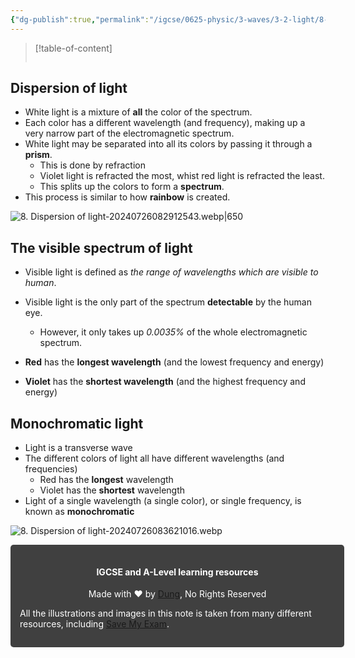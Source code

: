 ```yaml
---
{"dg-publish":true,"permalink":"/igcse/0625-physic/3-waves/3-2-light/8-dispersion-of-light/","tags":["IGCSE","0625-Physics"],"noteIcon":""}
---
```


> [!table-of-content]
> ```table-of-contents
> ```

## Dispersion of light
- White light is a mixture of **all** the color of the spectrum.
- Each color has a different wavelength (and frequency), making up a very narrow part of the electromagnetic spectrum.
- White light may be separated into all its colors by passing it through a **prism**.
	- This is done by refraction
	- Violet light is refracted the most, whist red light is refracted the least.
	- This splits up the colors to form a **spectrum**.
- This process is similar to how **rainbow** is created.

![8. Dispersion of light-20240726082912543.webp|650](/img/user/IGCSE/0625%20-%20Physic/3.%20Waves/3.2.%20Light/Resources/8.%20Dispersion%20of%20light-20240726082912543.webp)

## The visible spectrum of light
- Visible light is defined as *the range of wavelengths which are visible to human*.
- Visible light is the only part of the spectrum **detectable** by the human eye.
	- However, it only takes up *0.0035%* of the whole electromagnetic spectrum.

- **Red** has the **longest wavelength** (and the lowest frequency and energy)
- **Violet** has the **shortest wavelength** (and the highest frequency and energy)

## Monochromatic light
- Light is a transverse wave
- The different colors of light all have different wavelengths (and frequencies)
    - Red has the **longest** wavelength
    - Violet has the **shortest** wavelength
- Light of a single wavelength (a single color), or single frequency, is known as **monochromatic**

![8. Dispersion of light-20240726083621016.webp](/img/user/IGCSE/0625%20-%20Physic/3.%20Waves/3.2.%20Light/Resources/8.%20Dispersion%20of%20light-20240726083621016.webp)


<div class="transclusion internal-embed is-loaded"><div class="markdown-embed">





<div style="background-color: #404040; padding:15px; border-radius: 5px; color: #fff; width: 100%">
<h4 style="text-align: center">IGCSE and A-Level learning resources</h4>
<p style="text-align: center">Made with ♥ by <a href="https://www.facebook.com/luong.tuandung.3/" target="_blank">Dung</a>, No Rights Reserved</p>
<p>All the illustrations and images in this note is taken from many different resources, including <a href="https://www.savemyexams.com/" target="_blank">Save My Exam</a>.</p>
</div>


</div></div>
